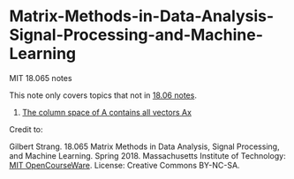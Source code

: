 # Matrix-Methods-in-Data-Analysis-Signal-Processing-and-Machine-Learning
MIT 18.065 notes

This note only covers topics that not in [18.06 notes](https://github.com/uttgeorge/Linear-Algebra).


1. [The column space of A contains all vectors Ax](https://github.com/uttgeorge/Matrix-Methods-in-Data-Analysis-Signal-Processing-and-Machine-Learning/blob/master/%201.%20The%20column%20space%20of%20A%20contains%20all%20vectors%20Ax.pdf)




Credit to:

Gilbert Strang. 18.065 Matrix Methods in Data Analysis, Signal Processing, and Machine Learning. Spring 2018. Massachusetts Institute of Technology: [MIT OpenCourseWare](https://ocw.mit.edu). License: Creative Commons BY-NC-SA.
